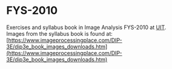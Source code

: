 # FYS-2010

Exercises and syllabus book in Image Analysis FYS-2010 at [UIT](https://uit.no/startsida).
\
Images from the syllabus book is found at:\
[https://www.imageprocessingplace.com/DIP-3E/dip3e_book_images_downloads.htm](https://www.imageprocessingplace.com/DIP-3E/dip3e_book_images_downloads.htm)
